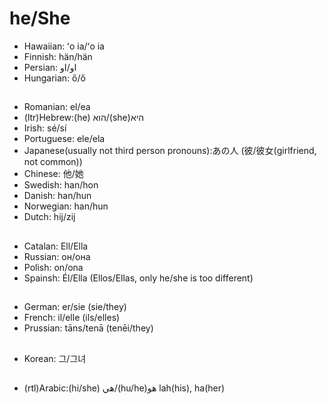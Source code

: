 # he/She
- Hawaiian: ʻo ia/ʻo ia 
- Finnish: hän/hän
- Persian: او/او
- Hungarian: ő/ő
##
- Romanian: el/ea
- (ltr)Hebrew:(he) הוא/(she)היא
- Irish: sé/sí
- Portuguese: ele/ela
- Japanese(usually not third person pronouns):あの人 (彼/彼女(girlfriend, not common))
- Chinese: 他/她
- Swedish: han/hon
- Danish: han/hun
- Norwegian: han/hun
- Dutch: hij/zij
##
- Catalan: Ell/Ella
- Russian: он/она
- Polish: on/ona
- Spainsh: Él/Ella (Ellos/Ellas, only he/she is too different)
##
- German: er/sie (sie/they)
- French: il/elle (ils/elles)
- Prussian: tāns/tenā (tenēi/they)
##
- Korean: 그/그녀
##
- (rtl)Arabic:(hi/she) هي/(hu/he)هو lah(his), ha(her)
